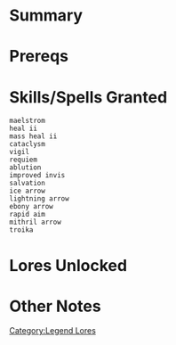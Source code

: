 # Summary

# Prereqs

# Skills/Spells Granted

`maelstrom`  
`heal ii`  
`mass heal ii`  
`cataclysm`  
`vigil`  
`requiem`  
`ablution`  
`improved invis`  
`salvation`  
`ice arrow`  
`lightning arrow`  
`ebony arrow`  
`rapid aim`  
`mithril arrow`  
`troika`

# Lores Unlocked

# Other Notes

[Category:Legend Lores](Category:Legend_Lores "wikilink")
